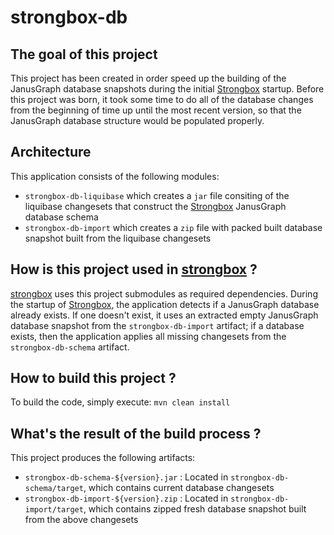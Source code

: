 # strongbox-db

## The goal of this project
This project has been created in order speed up the building of the JanusGraph database snapshots during the initial [Strongbox](https://github.com/strongbox/strongbox) startup. Before this project was born, it took some time to do all of the database changes from the beginning of time up until the most recent version, so that the JanusGraph database structure would be populated properly.

## Architecture
This application consists of the following modules:
* `strongbox-db-liquibase` which creates a `jar` file consiting of the liquibase changesets that construct the [Strongbox](https://github.com/strongbox/strongbox) JanusGraph database schema
* `strongbox-db-import` which creates a `zip` file with packed built database snapshot built from the liquibase changesets

## How is this project used in [strongbox](https://github.com/strongbox/strongbox) ?
[strongbox](https://github.com/strongbox/strongbox) uses this project submodules as required dependencies. During the startup of [Strongbox](https://github.com/strongbox/strongbox), the application detects if a JanusGraph database already exists. If one doesn't exist, it uses an extracted empty JanusGraph database snapshot from the `strongbox-db-import` artifact; if a database exists, then the application applies all missing changesets from the `strongbox-db-schema` artifact.

## How to build this project ?
To build the code, simply execute:
`mvn clean install`

## What's the result of the build process ?
This project produces the following artifacts:
* `strongbox-db-schema-${version}.jar` : Located in `strongbox-db-schema/target`, which contains current database changesets
* `strongbox-db-import-${version}.zip` : Located in `strongbox-db-import/target`, which contains zipped fresh database snapshot built from the above changesets
